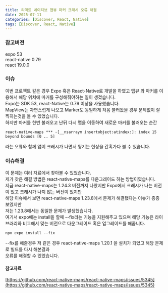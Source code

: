 ```yaml
---
title: 리액트 네이티브 맵뷰 마커 크래시 오류 해결
date: 2025-07-11
categories: [Discover, React, Native]
tags: [Discover, React, Native]
---
```


### 참고버전
expo 53<br/>
react-native 0.79<br/>
react 19.0.0

### 이슈
이번 프로젝트 같은 경우 Expo 혹은 React-Native로 개발을 하였고 맵뷰 와 마커를 이용해서 해당 위치에 마커를 구성해줘야하는 일이 생겼습니다.<br/>
Expo는 SDK 53, react-Native는 0.79 이상을 사용했습니다.<br/>
MapView는 자연스럽게 나오고 Marker도 동일하게 처음 불러왔을 경우 문제없이 잘 찍히는것을 볼 수 있었습니다. <br/>
하지만 마커를 한번 불러오고 난뒤 다시 맵을 이동하여 새로운 마커를 불러오는 순간 <br/>

```tsx
react-native-maps *** -[__nsarraym insertobject:atindex:]: index 15 beyond bounds [0 .. 5]
```

라는 오류와 함께 앱이 크래시가 나면서 튕기는 현상을 간혹가다 볼 수 있습니다.


### 이슈해결

이 문제는 여러 자료에서 찾아볼 수 있었습니다.<br/>
제가 찾은 해결 방법은 react-native-maps를 다운그레이드 하는 방법이였습니다.<br/>
지금 react-native-maps는 1.24.3 버전까지 나왔지만 Expo에서 크래시가 나는 버전이 있고 크래시가 나지 않는 버전이 있지만<br/>
해당 이슈에서 보면 react-native-maps 1.23.8에서 문제가 해결됐다는 이슈가 종종 보였지만<br/>
저는 1.23.8에서는 동일한 문제가 발생했습니다.<br/>
여기서 expo에는 install을 할때 --fix라는 기능을 지원해주고 있으며 해당 기능은 라이브러리와 비교해서 맞는 버전으로 다운그레이드 혹은 업그레이드를 해줍니다.

```tsx
npx expo install --fix
```

--fix를 해줄경우 저 같은 경우 react-native-maps 1.20.1 을 설치가 되었고 해당 문제로 빌드를 다시 해본결과<br/>
오류를 해결할 수 있었습니다.


#### 참고자료
[https://github.com/react-native-maps/react-native-maps/issues/5345](https://github.com/react-native-maps/react-native-maps/issues/5345)